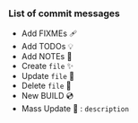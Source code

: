 ### List of commit messages

- Add FIXMEs 🩹
- Add TODOs 💡
- Add NOTEs 📝
- Create `file` ✨
- Update `file` 🔨
- Delete `file` 🔫
- New BUILD 💿
- Mass Update 🎳 : `description`
